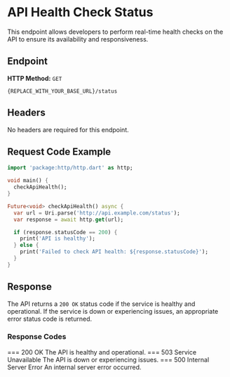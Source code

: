 # **API Health Check Status**

This endpoint allows developers to perform real-time health checks on the API to ensure its availability and responsiveness.

## **Endpoint**

**HTTP Method:**  `GET`

```http
{REPLACE_WITH_YOUR_BASE_URL}/status
```

## **Headers**

No headers are required for this endpoint.

## **Request Code Example**

```dart linenums="1" 
import 'package:http/http.dart' as http;

void main() {
  checkApiHealth();
}

Future<void> checkApiHealth() async {
  var url = Uri.parse('http://api.example.com/status');
  var response = await http.get(url);

  if (response.statusCode == 200) {
    print('API is healthy');
  } else {
    print('Failed to check API health: ${response.statusCode}');
  }
}
```

## **Response**

The API returns a `200 OK` status code if the service is healthy and operational. If the service is down or experiencing issues, an appropriate error status code is returned.

### **Response Codes**

=== 200 OK
    The API is healthy and operational.
=== 503 Service Unavailable
    The API is down or experiencing issues.
=== 500 Internal Server Error
    An internal server error occurred.
